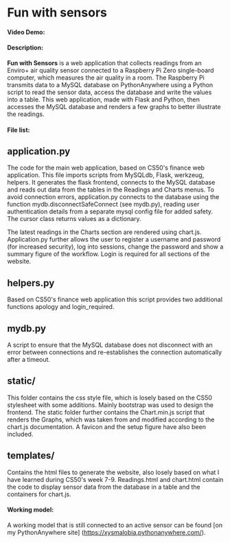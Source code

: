 # Fun with sensors  
#### Video Demo:  <URL HERE>
#### Description:
**Fun with Sensors** is a web application that collects readings from an Enviro+ air quality sensor connected to a Raspberry Pi Zero single-board computer, which measures the air quality in a room. The Raspberry Pi transmits data to a MySQL database on PythonAnywhere using a Python script to read the sensor data, access the database and write the values into a table. This web application, made with Flask and Python, then accesses the MySQL database and renders a few graphs to better illustrate the readings.

#### File list:
## application.py
The code for the main web application, based on CS50's finance web application. This file imports scripts from MySQLdb, Flask, werkzeug, helpers. It generates the flask frontend, connects to the MySQL database and reads out data from the tables in the Readings and Charts menus. To avoid connection errors, application.py connects to the database using the function mydb.disconnectSafeConnect (see mydb.py), reading user authentication details from a separate mysql config file for added safety. The cursor class returns values as a dictionary.

The latest readings in the Charts section are rendered using chart.js. Application.py further allows the user to register a username and password (for increased security), log into sessions, change the password and show a summary figure of the workflow. Login is required for all sections of the website.

## helpers.py
Based on CS50's finance web application this script provides two additional functions apology and login_required.

## mydb.py
A script to ensure that the MySQL database does not disconnect with an error between connections and re-establishes the connection automatically after a timeout.

## static/
This folder contains the css style file, which is losely based on the CS50 stylesheet with some additions. Mainly bootstrap was used to design the frontend. The static folder further contains the Chart.min.js script that renders the Graphs, which was taken from and modified according to the chart.js documentation. A favicon and the setup figure have also been included.

## templates/
Contains the html files to generate the website, also losely based on what I have learned during CS50's week 7-9. Readings.html and chart.html contain the code to display sensor data from the database in a table and the containers for chart.js.

#### Working model:
A working model that is still connected to an active sensor can be found [on my PythonAnywhere site] (https://xysmalobia.pythonanywhere.com/).
